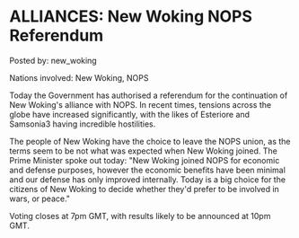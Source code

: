 # ALLIANCES: New Woking NOPS Referendum

Posted by: new_woking

Nations involved: New Woking, NOPS

Today the Government has authorised a referendum for the continuation of New Woking's alliance with NOPS. In recent times, tensions across the globe have increased significantly, with the likes of Esteriore and Samsonia3 having incredible hostilities.

The people of New Woking have the choice to leave the NOPS union, as the terms seem to be not what was expected when New Woking joined. The Prime Minister spoke out today: "New Woking joined NOPS for economic and defense purposes, however the economic benefits have been minimal and our defense has only improved internally. Today is a big choice for the citizens of New Woking to decide whether they'd prefer to be involved in wars, or peace."

Voting closes at 7pm GMT, with results likely to be announced at 10pm GMT.